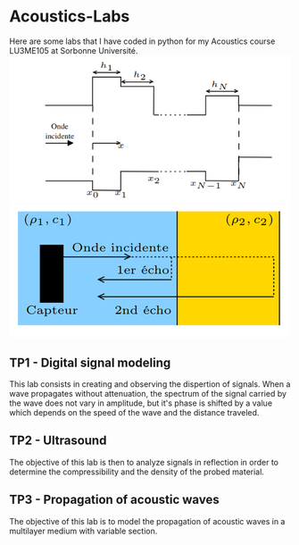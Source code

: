 # Acoustics-Labs
Here are some labs that I have coded in python for my Acoustics course LU3ME105 at Sorbonne Université.
![multicouche banner](https://github.com/PaulTiberiu/Acoustics-Labs/blob/main/multicouche.png)
![ondes banner](https://github.com/PaulTiberiu/Acoustics-Labs/blob/main/ondes.png)


## TP1 - Digital signal modeling
This lab consists in creating and observing the dispertion of signals. When a wave propagates without attenuation, the spectrum of the signal carried by the wave does not vary in amplitude, but it's phase is shifted by a value which depends on the speed of the wave and the distance traveled.

## TP2 - Ultrasound
The objective of this lab is then to analyze signals in reflection in order to determine the compressibility and the density of the probed material.

## TP3 - Propagation of acoustic waves
The objective of this lab is to model the propagation of acoustic waves in a multilayer medium with variable section.
